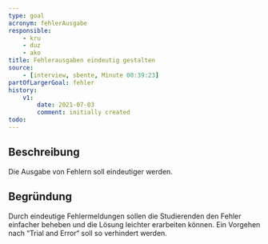 ```yaml
---
type: goal
acronym: fehlerAusgabe
responsible: 
    - kru
    - duz
    - ako
title: Fehlerausgaben eindeutig gestalten
source:
    - [interview, sbente, Minute 00:39:23]
partOfLargerGoal: fehler
history:
    v1:
        date: 2021-07-03
        comment: initially created
todo: 
---
```


## Beschreibung

Die Ausgabe von Fehlern soll eindeutiger werden.

## Begründung

Durch eindeutige Fehlermeldungen sollen die Studierenden den Fehler einfacher beheben und die Lösung leichter erarbeiten können. Ein Vorgehen nach “Trial and Error“ soll so verhindert werden.